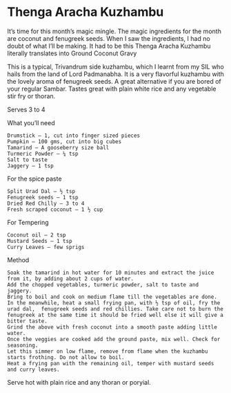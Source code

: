 #  Thenga Aracha Kuzhambu




It’s time for this month’s magic mingle. The magic ingredients for the month are coconut and fenugreek seeds. When I saw the ingredients, I had no doubt of what I’ll be making. It had to be this Thenga Aracha Kuzhambu literally translates into Ground Coconut Gravy

This is a typical, Trivandrum side kuzhambu, which I learnt from my SIL who hails from the land of Lord Padmanabha. It is a very flavorful kuzhambu with the lovely aroma of fenugreek seeds. A great alternative if you are bored of your regular Sambar. Tastes great with plain white rice and any vegetable stir fry or thoran.



Serves 3 to 4

What you’ll need

    Drumstick – 1, cut into finger sized pieces
    Pumpkin – 100 gms, cut into big cubes
    Tamarind – A gooseberry size ball
    Turmeric Powder – ¼ tsp
    Salt to taste
    Jaggery – 1 tsp


For the spice paste

    Split Urad Dal – ½ tsp
    Fenugreek seeds – 1 tsp
    Dried Red Chilly – 3 to 4
    Fresh scraped coconut – 1 ½ cup


For Tempering

    Coconut oil – 2 tsp
    Mustard Seeds – 1 tsp
    Curry Leaves – few sprigs


Method

    Soak the tamarind in hot water for 10 minutes and extract the juice from it, by adding about 2 cups of water.
    Add the chopped vegetables, turmeric powder, salt to taste and jaggery.
    Bring to boil and cook on medium flame till the vegetables are done.
    In the meanwhile, heat a small frying pan, with ½ tsp of oil, fry the urad dal,  fenugreek seeds and red chillies. Take care not to burn the fenugreek at the same time it should be fried well else it will give a bitter taste.
    Grind the above with fresh coconut into a smooth paste adding little water.
    Once the veggies are cooked add the ground paste, mix well. Check for seasoning.
    Let this simmer on low flame, remove from flame when the kuzhambu starts frothing. Do not allow to boil.
    Heat a frying pan with the remaining oil, temper with mustard seeds and curry leaves.


Serve hot with plain rice and any thoran or poryial.